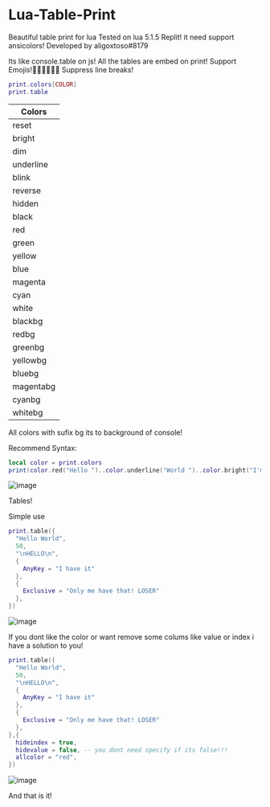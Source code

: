# Lua-Table-Print
Beautiful table print for lua
Tested on lua 5.1.5 Replit! it need support ansicolors!
Developed by aligoxtoso#8179

Its like console.table on js!
All the tables are embed on print!
Support Emojis!🐊🐊🐊🐊🐊🐊
Suppress line breaks!
```lua
print.colors[COLOR]
print.table
```

Colors    |
----------|
reset     |
bright    |
dim       |
underline |
blink     |
reverse   |
hidden    |
black     |
red       |
green     |
yellow    |
blue      |
magenta   |
cyan      |
white     |
blackbg   |
redbg     |
greenbg   |
yellowbg  |
bluebg    |
magentabg |
cyanbg    |
whitebg   |


All colors with sufix bg its to background of console!

Recommend Syntax:
```lua
local color = print.colors
print(color.red("Hello ")..color.underline("World ")..color.bright("I'm bright")..color.redbg(" Ugly"))
```
![image](https://user-images.githubusercontent.com/28674704/132116076-01382934-ef81-4898-9052-3cc442d74cd7.png)

Tables!

Simple use
```lua
print.table({
  "Hello World",
  50,
  "\nHELLO\n",
  {
    AnyKey = "I have it"  
  },
  {
    Exclusive = "Only me have that! LOSER"  
  },
})
```
 ![image](https://user-images.githubusercontent.com/28674704/132116318-48ce1f62-19a6-4ef8-ba52-c714ac724ce4.png)

If you dont like the color or want remove some colums like value or index i have a solution to you!
```lua
print.table({
  "Hello World",
  50,
  "\nHELLO\n",
  {
    AnyKey = "I have it"  
  },
  {
    Exclusive = "Only me have that! LOSER"  
  },
},{
  hideindex = true,
  hidevalue = false, -- you dont need specify if its false!!!
  allcolor = "red",
})
```

![image](https://user-images.githubusercontent.com/28674704/132116382-9d6aa204-d7ce-4f02-b1f3-279c23cb6dc7.png)

And that is it!

